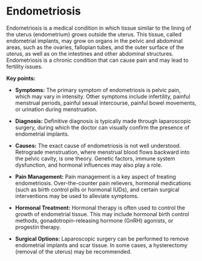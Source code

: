 # Endometriosis

Endometriosis is a medical condition in which tissue similar to the lining of the uterus (endometrium) grows outside the uterus. This tissue, called endometrial implants, may grow on organs in the pelvic and abdominal areas, such as the ovaries, fallopian tubes, and the outer surface of the uterus, as well as on the intestines and other abdominal structures. Endometriosis is a chronic condition that can cause pain and may lead to fertility issues. 

**Key points:**

* **Symptoms:** The primary symptom of endometriosis is pelvic pain, which may vary in intensity. Other symptoms include infertility, painful menstrual periods, painful sexual intercourse, painful bowel movements, or urination during menstruation.

* **Diagnosis:** Definitive diagnosis is typically made through laparoscopic surgery, during which the doctor can visually confirm the presence of endometrial implants.

* **Causes:** The exact cause of endometriosis is not well understood. Retrograde menstruation, where menstrual blood flows backward into the pelvic cavity, is one theory. Genetic factors, immune system dysfunction, and hormonal influences may also play a role.

* **Pain Management:** Pain management is a key aspect of treating endometriosis. Over-the-counter pain relievers, hormonal medications (such as birth control pills or hormonal IUDs), and certain surgical interventions may be used to alleviate symptoms.

* **Hormonal Treatment:** Hormonal therapy is often used to control the growth of endometrial tissue. This may include hormonal birth control methods, gonadotropin-releasing hormone (GnRH) agonists, or progestin therapy.

* **Surgical Options:** Laparoscopic surgery can be performed to remove endometrial implants and scar tissue. In some cases, a hysterectomy (removal of the uterus) may be recommended.
